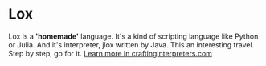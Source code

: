 # Lox
Lox is a **'homemade'** language. It's a kind of scripting language like Python or Julia.  And it's interpreter, jlox written by Java. This an interesting travel. Step by step, go for it. [Learn more in craftinginterpreters.com](https://craftinginterpreters.com/)
